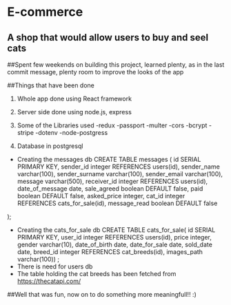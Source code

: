 # E-commerce
## A shop that would allow users to buy and seel cats

##Spent few weekends on building this project, learned plenty, as in the last commit message, plenty room to improve the looks of the app

##Things that have been done
1. Whole app done using React framework
2. Server side done using node.js, express
3. Some of the Libraries used
   -redux
   -passport
   -multer
   -cors
   -bcrypt
   -stripe
   -dotenv
   -node-postgress

4. Database in postgresql
  - Creating the messages db CREATE TABLE messages (
	id SERIAL PRIMARY KEY,
  sender_id integer REFERENCES users(id),
  sender_name varchar(100),
  sender_surname varchar(100),
  sender_email varchar(100),
	message varchar(500),
  receiver_id integer REFERENCES users(id),
  date_of_message date,
  sale_agreed boolean DEFAULT false,
  paid boolean DEFAULT false,
  asked_price integer,
  cat_id integer REFERENCES cats_for_sale(id),
  message_read boolean DEFAULT false
  
);
 - Creating the cats_for_sale db  CREATE TABLE cats_for_sale(
	id SERIAL PRIMARY KEY,
	user_id integer REFERENCES users(id),
  price integer,
  gender varchar(10),
  date_of_birth date,
  date_for_sale date,
  sold_date date,
  breed_id integer REFERENCES cat_breeds(id),
  images_path varchar(100))
;
- There is need for users db
- The table holding the cat breeds has been fetched from https://thecatapi.com/


##Well that was fun, now on to do something more meaningfull!! :)
